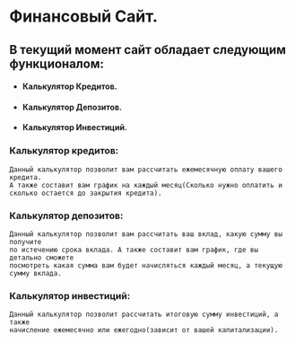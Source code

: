 # **Финансовый Сайт.**

## **В текущий момент сайт обладает следующим функционалом:**

- #### Калькулятор Кредитов. 
- #### Калькулятор Депозитов. 
- #### Калькулятор Инвестиций. 


### **Калькулятор кредитов:**
    Данный калькулятор позволит вам рассчитать ежемесячную оплату вашего кредита. 
    А также составит вам график на каждый месяц(Сколько нужно оплатить и 
    сколько остается до закрытия кредита).


### **Калькулятор депозитов:**
    Данный калькулятор позволит вам рассчитать ваш вклад, какую сумму вы получите
    по истечению срока вклада. А также составит вам график, где вы детально сможете
    посмотреть какая сумма вам будет начисляться каждый месяц, а текущую сумму вклада.


### **Калькулятор инвестиций:**
    Данный калькулятор позволит рассчитать итоговую сумму инвестиций, а также 
    начисление ежемесячно или ежегодно(зависит от вашей капитализации).
